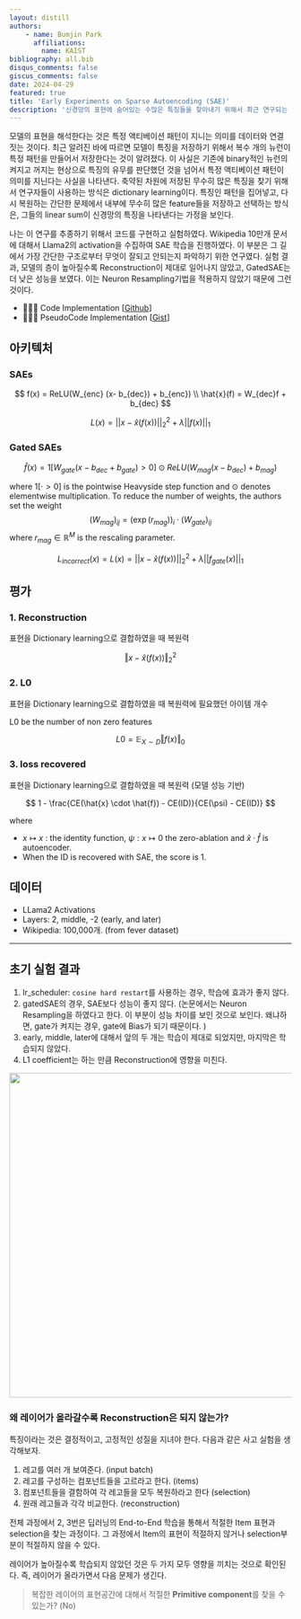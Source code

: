 ```yaml
---
layout: distill
authors: 
    - name: Bumjin Park
      affiliations:
        name: KAIST
bibliography: all.bib
disqus_comments: false
giscus_comments: false
date: 2024-04-29
featured: true
title: 'Early Experiments on Sparse Autoencoding (SAE)'
description: '신경망의 표현에 숨어있는 수많은 특징들을 찾아내기 위해서 최근 연구되는 SAE 기법을 추종하기 위해 실험을 진행하였다. '
---
```


모델의 표현을 해석한다는 것은 특정 액티베이션 패턴이 지니는 의미를 데이터와 연결 짓는 것이다. 최근 알려진 바에 따르면 모델이 특징을 저장하기 위해서 복수 개의 뉴런이 특정 패턴을 만들어서 저장한다는 것이 알려졌다. 이 사실은 기존에 binary적인 뉴런의 켜지고 꺼지는 현상으로 특징의 유무를 판단했던 것을 넘어서 특정 액티베이션 패턴이 의미를 지닌다는 사실을 나타낸다. 축약된 차원에 저장된 무수히 많은 특징을 찾기 위해서 연구자들이 사용하는 방식은 dictionary learning이다. 특징인 패턴을 집어넣고, 다시 복원하는 간단한 문제에서 내부에 무수히 많은 feature들을 저장하고 선택하는 방식은, 그들의 linear sum이 신경망의 특징을 나타낸다는 가정을 보인다. 

나는 이 연구를 추종하기 위해서 코드를 구현하고 실험하였다. Wikipedia 10만개 문서에 대해서 Llama2의 activation을 수집하여 SAE 학습을 진행하였다. 
이 부분은 그 길에서 가장 간단한 구조로부터 무엇이 잘되고 안되는지 파악하기 위한 연구였다. 실험 결과, 모델의 층이 높아질수록 Reconstruction이 제대로 일어나지 않았고, GatedSAE는 더 낮은 성능을 보였다. 이는 Neuron Resampling기법을 적용하지 않았기 때문에 그런 것이다. 


* 🧑🏻‍💻 Code Implementation [[Github](https://github.com/fxnnxc/llm/tree/v24.05.05_SAE)]
* 🧑🏻‍💻 PseudoCode Implementation [[Gist](https://gist.github.com/fxnnxc/35a72b2af899a6f339bb9d2aa09ab563)]


## 아키텍처 

###  SAEs
$$
f(x) = ReLU(W_{enc} (x- b_{dec}) + b_{enc}) \\ 
\hat{x}(f) = W_{dec}f + b_{dec}
$$

$$
L(x) =  || x - \hat{x}(f(x)) ||_2^2  + \lambda ||f(x)||_1
$$

### Gated SAEs

$$
\hat{f}(x) = 1[W_{gate}(x-b_{dec} +b_{gate}) >0] \odot ReLU(W_{mag} (x- b_{dec}) + b_{mag})
$$

where $1[\cdot >0]$ is the pointwise Heavyside step function and $\odot$ denotes elementwise multiplication. 
To reduce the number of weights, the authors set the weight
$$
(W_{mag})_{ij} =  (\exp(r_{mag}))_i \cdot (W_{gate})_{ij}
$$
where $r_{mag} \in \mathbb{R}^M$ is the rescaling parameter. 

$$
L_{incorrect}(x) = L(x) =  || x - \hat{x}(f(x)) ||_2^2  + \lambda ||f_{gate}(x)||_1
$$



## 평가 

### 1. Reconstruction

표현을 Dictionary learning으로 결합하였을 때 복원력

$$
\Vert x - \hat{x}(f(x)) \Vert_2^2 
$$

### 2. L0 
표현을 Dictionary learning으로 결합하였을 때 복원력에 필요했던 아이템 개수 

L0 be the number of non zero features  

$$L0 = \mathbb{E}_{X\sim D} \Vert f(x)\Vert_0$$  

### 3. loss recovered 

표현을 Dictionary learning으로 결합하였을 때 복원력 (모델 성능 기반)

$$
1 - \frac{CE(\hat{x} \cdot \hat{f}) - CE(ID)}{CE(\psi) - CE(ID)}
$$

where 
* $x \mapsto x$ :  the identity function, $\psi: x \mapsto 0$ the zero-ablation and $\hat{x} \cdot \hat{f}$ is autoencoder.
* When the ID is recovered with SAE, the score is 1. 

## 데이터 

* LLama2 Activations 
* Layers: 2, middle, -2  (early, and later)
* Wikipedia: 100,000개. (from fever dataset)

---

## 초기 실험 결과 

1. lr_scheduler: `cosine hard restart`를 사용하는 경우, 학습에 효과가 좋지 않다. 
2. gatedSAE의 경우, SAE보다 성능이 좋지 않다. (논문에서는 Neuron Resampling을 하였다고 한다. 이 부분이 성능 차이를 보인 것으로 보인다. 왜냐하면, gate가 켜지는 경우, gate에 Bias가 되기 때문이다. )
3. early, middle, later에 대해서 앞의 두 개는 학습이 제대로 되었지만, 마지막은 학습되지 않았다. 
4. L1 coefficient는 하는 만큼 Reconstruction에 영향을 미친다. 

<img src="https://onedrive.live.com/embed?resid=AE042A624064F8CA%218851&authkey=%21ABvIo6RPLoT1Oao&width=746&height=578" width="746" height="578" />

### 왜 레이어가 올라갈수록 Reconstruction은 되지 않는가? 

특징이라는 것은 결정적이고, 고정적인 성질을 지녀야 한다. 다음과 같은 사고 실험을 생각해보자. 

1. 레고를 여러 개 보여준다. (input batch)
2. 레고를 구성하는 컴포넌트들을 고르라고 한다. (items)
3. 컴포넌트들을 결함하여 각 레고들을 모두 복원하라고 한다 (selection)
4. 원래 레고들과 각각 비교한다. (reconstruction)

전체 과정에서 2, 3번은 딥러닝의 End-to-End 학습을 통해서 적절한 Item 표현과 selection을 찾는 과정이다. 
그 과정에서 Item의 표현이 적절하지 않거나 selection부분이 적절하지 않을 수 있다. 

레이어가 높아질수록 학습되지 않았던 것은 두 가지 모두 영향을 끼치는 것으로 확인된다. 
즉, 레이어가 올라가면서 다음 문제가 생긴다. 

<blockquote>
복잡한 레이어의 표현공간에 대해서 적절한 <strong>Primitive component</strong>를 찾을 수 있는가? (No)
</blockquote>
